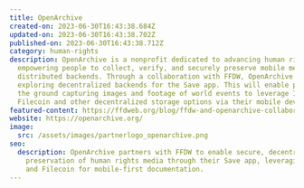 ```yaml
---
title: OpenArchive
created-on: 2023-06-30T16:43:38.684Z
updated-on: 2023-06-30T16:43:38.702Z
published-on: 2023-06-30T16:43:38.712Z
category: human-rights
description: OpenArchive is a nonprofit dedicated to advancing human rights by
  empowering people to collect, verify, and securely preserve mobile media using
  distributed backends. Through a collaboration with FFDW, OpenArchive is
  exploring decentralized backends for the Save app. This will enable people on
  the ground capturing images and footage of world events to leverage IPFS and
  Filecoin and other decentralized storage options via their mobile device.
featured-content: https://ffdweb.org/blog/ffdw-and-openarchive-collaborate-to-deploy-decentralized-archive-for-human-rights-data
website: https://openarchive.org/
image:
  src: /assets/images/partnerlogo_openarchive.png
seo:
  description: OpenArchive partners with FFDW to enable secure, decentralized
    preservation of human rights media through their Save app, leveraging IPFS
    and Filecoin for mobile-first documentation.
---
```

